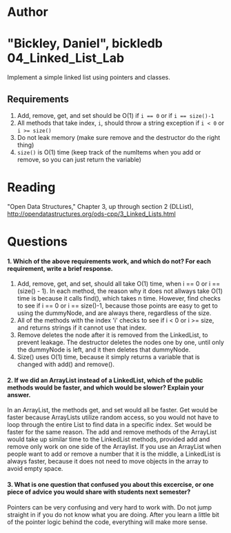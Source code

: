 Author
==========
"Bickley, Daniel", bickledb
04_Linked_List_Lab
==================

Implement a simple linked list using pointers and classes.

Requirements
------------

1. Add, remove, get, and set should be O(1) if `i == 0` or if `i == size()-1`
2. All methods that take index, `i`, should throw a string exception if `i < 0` or `i >= size()`
3. Do not leak memory (make sure remove and the destructor do the right thing)
4. `size()` is O(1) time (keep track of the numItems when you add or remove, so you can just return the variable)

Reading
=======
"Open Data Structures," Chapter 3, up through section 2 (DLList), http://opendatastructures.org/ods-cpp/3_Linked_Lists.html

Questions
=========

#### 1. Which of the above requirements work, and which do not? For each requirement, write a brief response.

1. Add, remove, get, and set, should all take O(1) time, when i == 0 or i == (size() - 1). In each method, the reason why it does not allways take O(1) time is because it calls find(), which takes n time. However, find checks to see if i == 0 or i == size()-1, because those points are easy to get to using the dummyNode, and are always there, regardless of the size.
2. All of the methods with the index 'i' checks to see if i < 0 or i >= size, and returns strings if it cannot use that index.
3. Remove deletes the node after it is removed from the LinkedList, to prevent leakage. The destructor deletes the nodes one by one, until only the dummyNode is left, and it then deletes that dummyNode. 
4. Size() uses O(1) time, because it simply returns a variable that is changed with add() and remove().

#### 2. If we did an ArrayList instead of a LinkedList, which of the public methods would be faster, and which would be slower? Explain your answer.
In an ArrayList, the methods get, and set would all be faster. Get would be faster because ArrayLists utilize random access, so you would not have to loop through the entire List to find data in a specific index. Set would be faster for the same reason. The add and remove methods of the ArrayList would take up similar time to the LinkedList methods, provided add and remove only work on one side of the Arraylist. If you use an ArrayList when people want to add or remove a number that it is the middle, a LinkedList is always faster, because it does not need to move objects in the array to avoid empty space.
#### 3. What is one question that confused you about this excercise, or one piece of advice you would share with students next semester?
Pointers can be very confusing and very hard to work with. Do not jump straight in if you do not know what you are doing. After you learn a little bit of the pointer logic behind the code, everything will make more sense.
